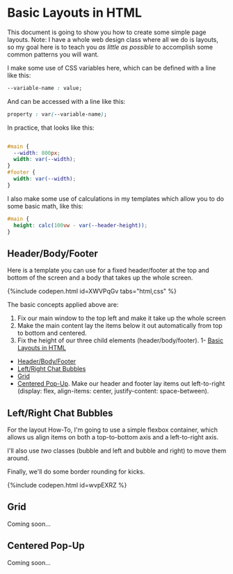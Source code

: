 # Basic Layouts in HTML

This document is going to show you how to create some simple page layouts. Note: I have a whole web design class where all we do is layouts, so my goal here is to teach you *as little as possible* to accomplish some common patterns you will want.

I make some use of CSS variables here, which can be defined with a line like this:
```css
--variable-name : value;
```

And can be accessed with a line like this:

```css
property : var(--variable-name);
```

In practice, that looks like this:

```css

#main {
  --width: 800px;
  width: var(--width);
}
#footer {
  width: var(--width);
}
```

I also make some use of calculations in my templates which allow you to do some basic math, like this:

```css
#main {
  height: calc(100vw - var(--header-height));
}
```

## Header/Body/Footer

Here is a template you can use for a fixed header/footer at the top and bottom of the screen and a body that takes up the whole screen.

{%include codepen.html id=XWVPqGv tabs="html,css" %}

The basic concepts applied above are:

1. Fix our main window to the top left and make it take up the whole screen
1. Make the main content lay the items below it out automatically from top to bottom and centered.
1. Fix the height of our three child elements (header/body/footer).
1- [Basic Layouts in HTML](#basic-layouts-in-html)
  - [Header/Body/Footer](#headerbodyfooter)
  - [Left/Right Chat Bubbles](#leftright-chat-bubbles)
  - [Grid](#grid)
  - [Centered Pop-Up](#centered-pop-up). Make our header and footer lay items out left-to-right (display: flex, align-items: center, justify-content: space-between).


## Left/Right Chat Bubbles

For the layout How-To, I'm going to use a simple flexbox container, which allows us align items on both a top-to-bottom axis and a left-to-right axis.

I'll also use *two* classes (bubble and left and bubble and right) to move them around.

Finally, we'll do some border rounding for kicks.

{%include codepen.html id=wvpEXRZ %}

## Grid
Coming soon...

## Centered Pop-Up
Coming soon...
